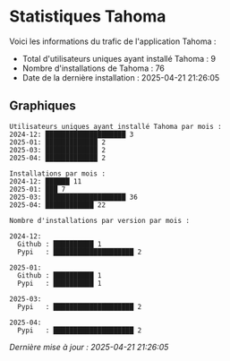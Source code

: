 # Statistiques Tahoma

Voici les informations du trafic de l'application Tahoma :
- Total d'utilisateurs uniques ayant installé Tahoma : 9
- Nombre d'installations de Tahoma : 76
- Date de la dernière installation : 2025-04-21 21:26:05

## Graphiques
```
Utilisateurs uniques ayant installé Tahoma par mois :
2024-12: ████████████████████ 3
2025-01: █████████████ 2
2025-03: █████████████ 2
2025-04: █████████████ 2
```

```
Installations par mois :
2024-12: ██████ 11
2025-01: ███ 7
2025-03: ████████████████████ 36
2025-04: ████████████ 22
```

```
Nombre d'installations par version par mois :

2024-12:
  Github : ██████████ 1
  Pypi   : ████████████████████ 2

2025-01:
  Github : ██████████ 1
  Pypi   : ██████████ 1

2025-03:
  Pypi   : ████████████████████ 2

2025-04:
  Pypi   : ████████████████████ 2
```


*Dernière mise à jour : 2025-04-21 21:26:05*
